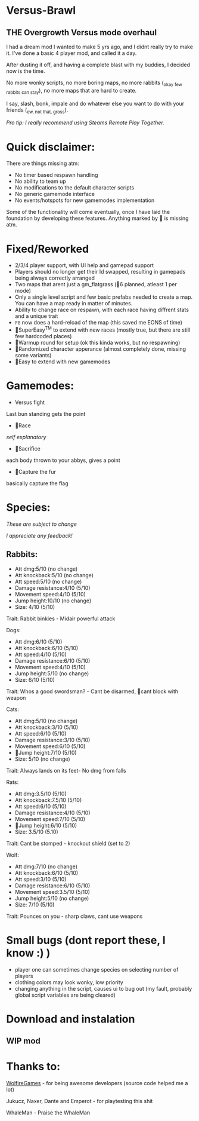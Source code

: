 # Versus-Brawl
## THE Overgrowth Versus mode overhaul
I had a dream mod I wanted to make 5 yrs ago, and I didnt really try to make it. I've done a basic 4 player mod, and called it a day.

After dusting it off, and having a complete blast with my buddies, I decided now is the time.

No more wonky scripts, no more boring maps, no more rabbits (<sub>okay few rabbits can stay</sub>), no more maps that are hard to create.

I say, slash, bonk, impale and do whatever else you want to do with your friends (<sub>ew, not that, gross</sub>).

*Pro tip: I really recommend using Steams Remote Play Together.*

# Quick disclaimer:
There are things missing atm:
- No timer based respawn handling
- No ability to team up
- No modifications to the default character scripts
- No generic gamemode interface
- No events/hotspots for new gamemodes implementation

Some of the functionality will come eventually, once I have laid the foundation by developing these features.
Anything marked by 👻 is missing atm.

# Fixed/Reworked
- 2/3/4 player support, with UI help and gamepad support
- Players should no longer get their Id swapped, resulting in gamepads being always correctly arranged
- Two maps that arent just a gm_flatgrass (👻6 planned, atleast 1 per mode)
- Only a single level script and few basic prefabs needed to create a map. You can have a map ready in matter of minutes.
- Ability to change race on respawn, with each race having diffrent stats and a unique trait
- `F8` now does a hard-reload of the map (this saved me EONS of time)
- 👻SuperEasy<sup>TM</sup> to extend with new races (mostly true, but there are still few hardcoded places)
- 👻Warmup round for setup (ok this kinda works, but no respawning)
- 👻Randomized character apperance (almost completely done, missing some variants)
- 👻Easy to extend with new gamemodes

# Gamemodes:

- Versus fight
  
Last bun standing gets the point

- 👻Race
  
*self explanatory*

- 👻Sacrifice 
  
each body thrown to your abbys, gives a point

- 👻Capture the fur 
  
basically capture the flag

# Species:
*These are subject to change*

*I appreciate any feedback!*

## Rabbits:
- Att dmg:5/10 (no change) 
- Att knockback:5/10 (no change)
- Att speed:5/10 (no change)
- Damage resistance:4/10 (5/10)
- Movement speed:4/10 (5/10)
- Jump height:10/10 (no change)
- Size: 4/10 (5/10)

Trait: Rabbit binkies - Midair powerful attack

Dogs:
- Att dmg:6/10 (5/10) 
- Att knockback:6/10 (5/10)
- Att speed:4/10 (5/10)
- Damage resistance:6/10 (5/10)
- Movement speed:4/10 (5/10)
- Jump height:5/10 (no change)
- Size: 6/10 (5/10)

Trait: Whos a good swordsman? - Cant be disarmed, 👻cant block with weapon

Cats:
- Att dmg:5/10 (no change)
- Att knockback:3/10 (5/10)
- Att speed:6/10 (5/10)
- Damage resistance:3/10 (5/10)
- Movement speed:6/10 (5/10)
- 👻Jump height:7/10 (5/10)
- Size: 5/10 (no change)

Trait: Always lands on its feet- No dmg from falls

Rats:
- Att dmg:3.5/10 (5/10)
- Att knockback:7.5/10 (5/10)
- Att speed:6/10 (5/10)
- Damage resistance:4/10 (5/10)
- Movement speed:7/10 (5/10)
- 👻Jump height:6/10 (5/10)
- Size: 3.5/10 (5.10)

Trait: Cant be stomped - knockout shield (set to 2)

Wolf:
- Att dmg:7/10 (no change)
- Att knockback:6/10 (5/10)
- Att speed:3/10 (5/10)
- Damage resistance:6/10 (5/10)
- Movement speed:3.5/10 (5/10)
- Jump height:5/10 (no change)
- Size: 7/10 (5/10)

Trait: Pounces on you - sharp claws, cant use weapons

# Small bugs (dont report these, I know :) )
- player one can sometimes change species on selecting number of players
- clothing colors may look wonky, low priority
- changing anything in the script, causes ui to bug out (my fault, probably global script variables are being cleared)

# Download and instalation
## WIP mod

# Thanks to:
[WolfireGames](https://github.com/WolfireGames) - for being awesome developers (source code helped me a lot)

Jukucz, Naxer, Dante and Emperot - for playtesting this shit

WhaleMan - Praise the WhaleMan
